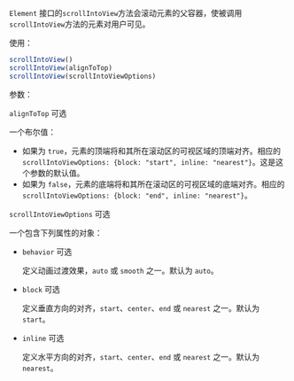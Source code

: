 `Element` 接口的`scrollIntoView`方法会滚动元素的父容器，使被调用`scrollIntoView`方法的元素对用户可见。

使用：

```javascript
scrollIntoView()
scrollIntoView(alignToTop)
scrollIntoView(scrollIntoViewOptions)
```

参数：

`alignToTop` 可选

一个布尔值：

- 如果为 `true`，元素的顶端将和其所在滚动区的可视区域的顶端对齐。相应的 `scrollIntoViewOptions: {block: "start", inline: "nearest"}`。这是这个参数的默认值。
- 如果为 `false`，元素的底端将和其所在滚动区的可视区域的底端对齐。相应的 `scrollIntoViewOptions: {block: "end", inline: "nearest"}`。

`scrollIntoViewOptions` 可选

一个包含下列属性的对象：

- `behavior` 可选

  定义动画过渡效果，`auto` 或 `smooth` 之一。默认为 `auto`。

- `block` 可选

  定义垂直方向的对齐，`start`、`center`、`end` 或 `nearest` 之一。默认为 `start`。

- `inline` 可选

  定义水平方向的对齐，`start`、`center`、`end` 或 `nearest` 之一。默认为 `nearest`。